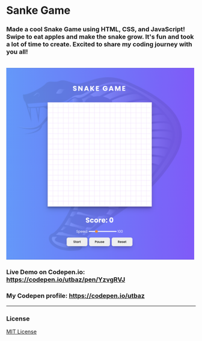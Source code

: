 # Sanke Game

### Made a cool Snake Game using HTML, CSS, and JavaScript! Swipe to eat apples and make the snake grow. It's fun and took a lot of time to create. Excited to share my coding journey with you all!
<br/>
<img align="center" width="500px" src="https://github.com/Uzafar90/snake_game/blob/main/demo.png"/>
<br/>

### Live Demo on Codepen.io: https://codepen.io/utbaz/pen/YzvgRVJ

### My Codepen profile:  https://codepen.io/utbaz

<hr/>

### License
[MIT License](LICENSE)
